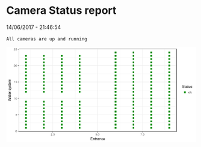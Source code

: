 Camera Status report
================
14/06/2017 - 21:46:54

    All cameras are up and running

![](camreport_files/figure-markdown_github/unnamed-chunk-2-1.png)
